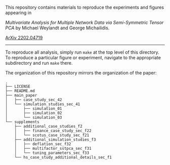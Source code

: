 This repository contains materials to reproduce the experiments and figures
appearing in 

*Multivariate Analysis for Multiple Network Data via Semi-Symmetric Tensor PCA*
by Michael Weylandt and George Michailidis. 

[ArXiv 2202.04719](https://arxiv.org/abs/2202.04719)

---

To reproduce all analysis, simply run `make` at the top level of this directory.
To reproduce a particular figure or experiment, navigate to the appropriate
subdirectory and run `make` there. 


The organization of this repository mirrors the organization of the paper: 

```
.
├── LICENSE
├── README.md
├── main_paper
│   ├── case_study_sec_42
│   └── simulation_studies_sec_41
│       ├── simulation_01
│       ├── simulation_02
│       └── simulation_03
└── supplements
    ├── additional_case_studies_f2
    │   ├── finance_case_study_sec_f22
    │   └── scotus_case_study_sec_f21
    ├── additional_simulation_studies_f3
    │   ├── deflation_sec_f32
    │   ├── multifactor_sstpca_sec_f31
    │   └── tuning_parameters_sec_f33
    └── hs_case_study_additional_details_sec_f1
```

